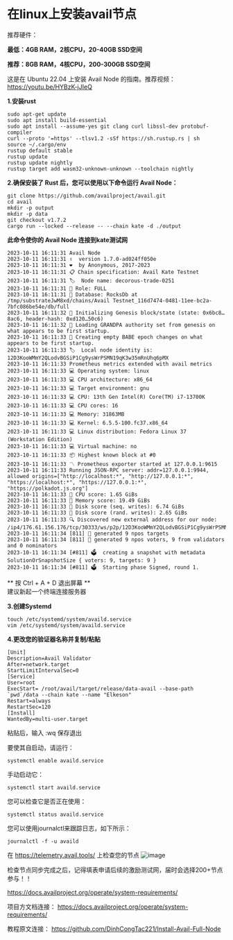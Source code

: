 # 在linux上安装avail节点

推荐硬件：

**最低：4GB RAM，2核CPU，20-40GB SSD空间**

**推荐：8GB RAM，4核CPU，200-300GB SSD空间**

这是在 Ubuntu 22.04 上安装 Avail Node 的指南。推荐视频：https://youtu.be/HYBzK-jJIeQ

**1.安装rust**

    sudo apt-get update
    sudo apt install build-essential
    sudo apt install --assume-yes git clang curl libssl-dev protobuf-compiler
    curl --proto '=https' --tlsv1.2 -sSf https://sh.rustup.rs | sh
    source ~/.cargo/env
    rustup default stable
    rustup update
    rustup update nightly
    rustup target add wasm32-unknown-unknown --toolchain nightly

**2.确保安装了 Rust 后，您可以使用以下命令运行 Avail Node：**

    git clone https://github.com/availproject/avail.git
    cd avail
    mkdir -p output
    mkdir -p data
    git checkout v1.7.2
    cargo run --locked --release -- --chain kate -d ./output

**此命令使你的 Avail Node 连接到kate测试网**

    2023-10-11 16:11:31 Avail Node    
    2023-10-11 16:11:31 ✌️  version 1.7.0-ad024ff050e    
    2023-10-11 16:11:31 ❤️  by Anonymous, 2017-2023    
    2023-10-11 16:11:31 📋 Chain specification: Avail Kate Testnet    
    2023-10-11 16:11:31 🏷  Node name: decorous-trade-0251    
    2023-10-11 16:11:31 👤 Role: FULL    
    2023-10-11 16:11:31 💾 Database: RocksDb at /tmp/substrateJwM8xd/chains/Avail Testnet_116d7474-0481-11ee-bc2a-7bfc086be54e/db/full    
    2023-10-11 16:11:32 🔨 Initializing Genesis block/state (state: 0x6bc8…8ac6, header-hash: 0xd120…50c6)    
    2023-10-11 16:11:32 👴 Loading GRANDPA authority set from genesis on what appears to be first startup.    
    2023-10-11 16:11:33 👶 Creating empty BABE epoch changes on what appears to be first startup.    
    2023-10-11 16:11:33 🏷  Local node identity is: 12D3KooWMmY2QLodvBGSiP1Cg9ysWrPSMN19qK3w35mRnUhq6pMX    
    2023-10-11 16:11:33 Prometheus metrics extended with avail metrics    
    2023-10-11 16:11:33 💻 Operating system: linux    
    2023-10-11 16:11:33 💻 CPU architecture: x86_64    
    2023-10-11 16:11:33 💻 Target environment: gnu    
    2023-10-11 16:11:33 💻 CPU: 13th Gen Intel(R) Core(TM) i7-13700K    
    2023-10-11 16:11:33 💻 CPU cores: 16    
    2023-10-11 16:11:33 💻 Memory: 31863MB    
    2023-10-11 16:11:33 💻 Kernel: 6.5.5-100.fc37.x86_64    
    2023-10-11 16:11:33 💻 Linux distribution: Fedora Linux 37 (Workstation Edition)    
    2023-10-11 16:11:33 💻 Virtual machine: no    
    2023-10-11 16:11:33 📦 Highest known block at #0    
    2023-10-11 16:11:33 〽️ Prometheus exporter started at 127.0.0.1:9615    
    2023-10-11 16:11:33 Running JSON-RPC server: addr=127.0.0.1:9944, allowed origins=["http://localhost:*", "http://127.0.0.1:*", "https://localhost:*", "https://127.0.0.1:*", "https://polkadot.js.org"]    
    2023-10-11 16:11:33 🏁 CPU score: 1.65 GiBs    
    2023-10-11 16:11:33 🏁 Memory score: 19.49 GiBs    
    2023-10-11 16:11:33 🏁 Disk score (seq. writes): 6.74 GiBs    
    2023-10-11 16:11:33 🏁 Disk score (rand. writes): 2.65 GiBs    
    2023-10-11 16:11:33 🔍 Discovered new external address for our node: /ip4/176.61.156.176/tcp/30333/ws/p2p/12D3KooWMmY2QLodvBGSiP1Cg9ysWrPSMN19qK3w35mRnUhq6pMX    
    2023-10-11 16:11:34 [811] 💸 generated 9 npos targets    
    2023-10-11 16:11:34 [811] 💸 generated 9 npos voters, 9 from validators and 0 nominators    
    2023-10-11 16:11:34 [#811] 🗳  creating a snapshot with metadata SolutionOrSnapshotSize { voters: 9, targets: 9 }    
    2023-10-11 16:11:34 [#811] 🗳  Starting phase Signed, round 1.

** 按 Ctrl + A + D 退出屏幕 **  
建议新起一个终端连接服务器

**3.创建Systemd**

    touch /etc/systemd/system/availd.service
    vim /etc/systemd/system/availd.service

**4.更改您的验证器名称并复制/粘贴**

    [Unit] 
    Description=Avail Validator
    After=network.target
    StartLimitIntervalSec=0
    [Service] 
    User=root 
    ExecStart= /root/avail/target/release/data-avail --base-path `pwd`/data --chain kate --name "Elkeson"
    Restart=always 
    RestartSec=120
    [Install] 
    WantedBy=multi-user.target

粘贴后，输入 :wq 保存退出



要使其自启动，请运行：

    systemctl enable availd.service

手动启动它：

    systemctl start availd.service

您可以检查它是否正在使用：

    systemctl status availd.service

您可以使用journalctl来跟踪日志，如下所示：

    journalctl -f -u availd

在 https://telemetry.avail.tools/ 上检查您的节点
![image](https://github.com/Elkesonhang/Install-avail-node-on-linux/assets/50800858/37af05af-80ba-472c-b6df-b52da0cf5f7b)


检查节点同步完成之后，记得填表申请后续的激励测试网，届时会选择200+节点参与！！

https://docs.availproject.org/operate/system-requirements/



项目方文档连接：
https://docs.availproject.org/operate/system-requirements/

教程原文连接：
https://github.com/DinhCongTac221/Install-Avail-Full-Node

